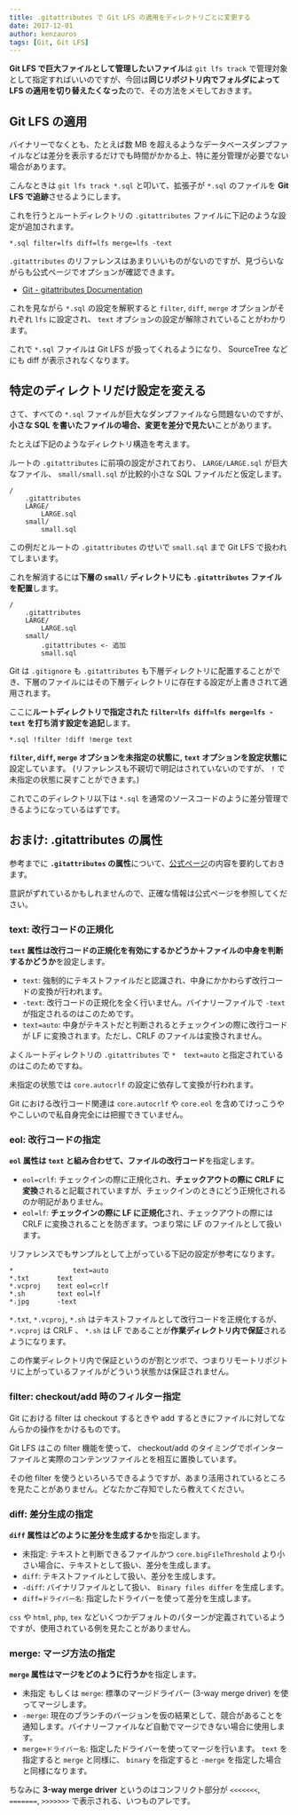 ```yaml
---
title: .gitattributes で Git LFS の適用をディレクトリごとに変更する
date: 2017-12-01
author: kenzauros
tags: [Git, Git LFS]
---
```


**Git LFS で巨大ファイルとして管理したいファイル**は `git lfs track` で管理対象として指定すればいいのですが、今回は**同じリポジトリ内でフォルダによって LFS の適用を切り替えたくなった**ので、その方法をメモしておきます。

## Git LFS の適用

バイナリーでなくとも、たとえば数 MB を超えるようなデータベースダンプファイルなどは差分を表示するだけでも時間がかかる上、特に差分管理が必要でない場合があります。

こんなときは `git lfs track *.sql` と叩いて、拡張子が `*.sql` のファイルを **Git LFS で追跡**させるようにします。

これを行うとルートディレクトリの `.gitattributes` ファイルに下記のような設定が追加されます。

```plain
*.sql filter=lfs diff=lfs merge=lfs -text
```

`.gitattributes` のリファレンスはあまりいいものがないのですが、見づらいながらも公式ページでオプションが確認できます。

- [Git - gitattributes Documentation](https://git-scm.com/docs/gitattributes)

これを見ながら `*.sql` の設定を解釈すると `filter`, `diff`, `merge` オプションがそれぞれ `lfs` に設定され、 `text` オプションの設定が解除されていることがわかります。

これで `*.sql` ファイルは Git LFS が扱ってくれるようになり、 SourceTree などにも diff が表示されなくなります。

## 特定のディレクトリだけ設定を変える

さて、すべての `*.sql` ファイルが巨大なダンプファイルなら問題ないのですが、**小さな SQL を書いたファイルの場合、変更を差分で見たい**ことがあります。

たとえば下記のようなディレクトリ構造を考えます。

ルートの `.gitattributes` に前項の設定がされており、 `LARGE/LARGE.sql` が巨大なファイル、 `small/small.sql` が比較的小さな SQL ファイルだと仮定します。

```
/
    .gitattributes
    LARGE/
        LARGE.sql
    small/
        small.sql
```

この例だとルートの `.gitattributes` のせいで `small.sql` まで Git LFS で扱われてしまいます。

これを解消するには**下層の `small/` ディレクトリにも `.gitattributes` ファイルを配置**します。

```
/
    .gitattributes
    LARGE/
        LARGE.sql
    small/
        .gitattributes <- 追加
        small.sql
```

Git は `.gitignore` も `.gitattributes` も下層ディレクトリに配置することができ、下層のファイルにはその下層ディレクトリに存在する設定が上書きされて適用されます。

ここに**ルートディレクトリで指定された `filter=lfs diff=lfs merge=lfs -text` を打ち消す設定を追記**します。

```plain
*.sql !filter !diff !merge text
```

**`filter`, `diff`, `merge` オプションを未指定の状態に, `text` オプションを設定状態に**設定しています。
(リファレンスも不親切で明記はされていないのですが、 `!` で未指定の状態に戻すことができます。)

これでこのディレクトリ以下は `*.sql` を通常のソースコードのように差分管理できるようになっているはずです。

## おまけ: .gitattributes の属性

参考までに **`.gitattributes` の属性**について、[公式ページ](https://git-scm.com/docs/gitattributes)の内容を要約しておきます。

意訳がずれているかもしれませんので、正確な情報は公式ページを参照してください。

### text: 改行コードの正規化

**`text` 属性は改行コードの正規化を有効にするかどうか＋ファイルの中身を判断するかどうか**を設定します。

- `text`: 強制的にテキストファイルだと認識され、中身にかかわらず改行コードの変換が行われます。
- `-text`: 改行コードの正規化を全く行いません。バイナリーファイルで `-text` が指定されるのはこのためです。
- `text=auto`: 中身がテキストだと判断されるとチェックインの際に改行コードが LF に変換されます。ただし、CRLF のファイルは変換されません。

よくルートディレクトリの `.gitattributes` で `*	text=auto` と指定されているのはこのためですね。

未指定の状態では `core.autocrlf` の設定に依存して変換が行われます。

Git における改行コード関連は `core.autocrlf` や `core.eol` を含めてけっこうややこしいので私自身完全には把握できていません。

### eol: 改行コードの指定

**`eol` 属性は `text` と組み合わせて、ファイルの改行コード**を指定します。

- `eol=crlf`: チェックインの際に正規化され、**チェックアウトの際に CRLF に変換**されると記載されていますが、チェックインのときにどう正規化されるのか明記がありません。
- `eol=lf`: **チェックインの際に LF に正規化**され、チェックアウトの際には CRLF に変換されることを防ぎます。つまり常に LF のファイルとして扱います。

リファレンスでもサンプルとして上がっている下記の設定が参考になります。

```
*               text=auto
*.txt		text
*.vcproj	text eol=crlf
*.sh		text eol=lf
*.jpg		-text
```

`*.txt`, `*.vcproj`, `*.sh` はテキストファイルとして改行コードを正規化するが、 `*.vcproj` は CRLF 、 `*.sh` は LF であることが**作業ディレクトリ内で保証**されるようになります。

この作業ディレクトリ内で保証というのが割とツボで、つまりリモートリポジトリに上がっているファイルがどういう状態かは保証されません。

### filter: checkout/add 時のフィルター指定

Git における filter は checkout するときや add するときにファイルに対してなんらかの操作をかけるものです。

Git LFS はこの filter 機能を使って、 checkout/add のタイミングでポインターファイルと実際のコンテンツファイルとを相互に置換しています。

その他 filter を使うといろいろできるようですが、あまり活用されているところを見たことがありません。どなたかご存知でしたら教えてください。

### diff: 差分生成の指定

**`diff` 属性はどのように差分を生成するか**を指定します。

- 未指定: テキストと判断できるファイルかつ `core.bigFileThreshold` より小さい場合に、テキストとして扱い、差分を生成します。
- `diff`: テキストファイルとして扱い、差分を生成します。
- `-diff`: バイナリファイルとして扱い、 `Binary files differ` を生成します。
- `diff=ドライバー名`: 指定したドライバーを使って差分を生成します。

`css` や `html`, `php`, `tex` などいくつかデフォルトのパターンが定義されているようですが、使用されている例を見たことがありません。

### merge: マージ方法の指定

**`merge` 属性はマージをどのように行うか**を指定します。

- 未指定 もしくは `merge`: 標準のマージドライバー (3-way merge driver) を使ってマージします。
- `-merge`: 現在のブランチのバージョンを仮の結果として、競合があることを通知します。バイナリーファイルなど自動でマージできない場合に使用します。
- `merge=ドライバー名`: 指定したドライバーを使ってマージを行います。 `text` を指定すると `merge` と同様に、 `binary` を指定すると `-merge` を指定した場合と同様になります。

ちなみに **3-way merge driver** というのはコンフリクト部分が `<<<<<<<`, `=======`, `>>>>>>>` で表示される、いつものアレです。
